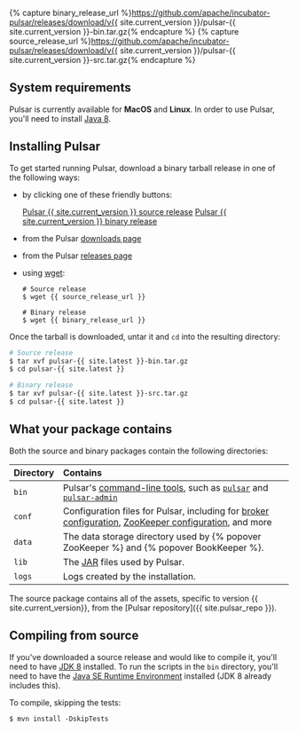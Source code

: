 {% capture binary_release_url %}https://github.com/apache/incubator-pulsar/releases/download/v{{ site.current_version }}/pulsar-{{ site.current_version }}-bin.tar.gz{% endcapture %}
{% capture source_release_url %}https://github.com/apache/incubator-pulsar/releases/download/v{{ site.current_version }}/pulsar-{{ site.current_version }}-src.tar.gz{% endcapture %}

## System requirements

Pulsar is currently available for **MacOS** and **Linux**. In order to use Pulsar, you'll need to install [Java 8](http://www.oracle.com/technetwork/java/javase/downloads/jdk8-downloads-2133151.html).

## Installing Pulsar

To get started running Pulsar, download a binary tarball release in one of the following ways:

* by clicking one of these friendly buttons:

  <a href="{{ source_release_url }}" class="download-btn btn btn-lg" role="button" aria-pressed="true">Pulsar {{ site.current_version }} source release</a>
  <a href="{{ binary_release_url }}" class="download-btn btn btn-lg" role="button" aria-pressed="true">Pulsar {{ site.current_version }} binary release</a>

* from the Pulsar [downloads page](/download)
* from the Pulsar [releases page](https://github.com/apache/incubator-pulsar/releases/latest)
* using [wget](https://www.gnu.org/software/wget):

  ```shell
  # Source release
  $ wget {{ source_release_url }}

  # Binary release
  $ wget {{ binary_release_url }}
  ```

Once the tarball is downloaded, untar it and `cd` into the resulting directory:

```bash
# Source release
$ tar xvf pulsar-{{ site.latest }}-bin.tar.gz
$ cd pulsar-{{ site.latest }}

# Binary release
$ tar xvf pulsar-{{ site.latest }}-src.tar.gz
$ cd pulsar-{{ site.latest }}
```

## What your package contains

Both the source and binary packages contain the following directories:

Directory | Contains
:---------|:--------
`bin` | Pulsar's [command-line tools](../../reference/CliTools), such as [`pulsar`](../../reference/CliTools#pulsar) and [`pulsar-admin`](../../reference/CliTools#pulsar-admin)
`conf` | Configuration files for Pulsar, including for [broker configuration](../../reference/Configuration#broker), [ZooKeeper configuration](../../reference/Configuration#zookeeper), and more
`data` | The data storage directory used by {% popover ZooKeeper %} and {% popover BookKeeper %}.
`lib` | The [JAR](https://en.wikipedia.org/wiki/JAR_(file_format)) files used by Pulsar.
`logs` | Logs created by the installation.

The source package contains all of the assets, specific to version {{ site.current_version}}, from the [Pulsar repository]({{ site.pulsar_repo }}).

## Compiling from source

If you've downloaded a source release and would like to compile it, you'll need to have [JDK 8](http://www.oracle.com/technetwork/java/javase/downloads/jdk8-downloads-2133151.html) installed. To run the scripts in the `bin` directory, you'll need to have the [Java SE Runtime Environment](http://www.oracle.com/technetwork/java/javase/downloads/jre8-downloads-2133155.html) installed (JDK 8 already includes this).

To compile, skipping the tests:

```shell
$ mvn install -DskipTests
```